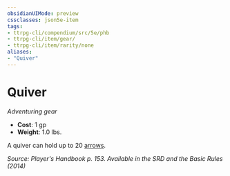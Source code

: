 ```yaml
---
obsidianUIMode: preview
cssclasses: json5e-item
tags:
- ttrpg-cli/compendium/src/5e/phb
- ttrpg-cli/item/gear/
- ttrpg-cli/item/rarity/none
aliases: 
- "Quiver"
---
```

# Quiver
*Adventuring gear*  


- **Cost**: 1 gp
- **Weight**: 1.0 lbs.

A quiver can hold up to 20 [arrows](3-Mechanics/CLI/items/arrow.md).

*Source: Player's Handbook p. 153. Available in the <span title='Systems Reference Document (5.1)'>SRD</span> and the Basic Rules (2014)*